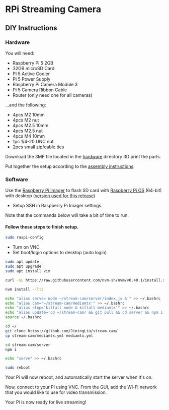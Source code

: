 # RPi Streaming Camera

## DIY Instructions

### Hardware

You will need:

- Raspberry Pi 5 2GB
- 32GB microSD Card
- Pi 5 Active Cooler
- Pi 5 Power Supply
- Raspberry Pi Camera Module 3
- Pi 5 Camera Ribbon Cable
- Router (only need one for all cameras)

...and the following:

- 4pcs M2 10mm
- 4pcs M2 nut
- 4pcs M2.5 10mm
- 4pcs M2.5 nut
- 4pcs M4 10mm
- 1pc 1/4-20 UNC nut
- 2pcs small zip/cable ties

Download the 3MF file located in the [hardware](./hardware) directory 3D print the parts.

Put together the setup according to the [assembly instructions](./hardware/ASSEMBLY.md).

### Software

Use the [Raspberry Pi Imager](https://www.raspberrypi.com/software/) to flash SD card with [Raspberry Pi OS](https://www.raspberrypi.com/software/operating-systems/) (64-bit) with desktop ([version used for this release](https://downloads.raspberrypi.com/raspios_arm64/images/raspios_arm64-2024-07-04/2024-07-04-raspios-bookworm-arm64.img.xz))
- Setup SSH in Raspberry Pi Imager settings.

Note that the commands below will take a bit of time to run.

#### Follow these steps to finish setup.

```bash
sudo raspi-config
```
- Turn on VNC
- Set boot/login options to desktop (auto login)

```bash
sudo apt update
sudo apt upgrade
sudo apt install vim

curl -sL https://raw.githubusercontent.com/nvm-sh/nvm/v0.40.1/install.sh | bash

nvm install --lts

echo "alias serve='node ~/stream-cam/server/index.js &'" >> ~/.bashrc
echo "alias cam='~/stream-cam/mediamtx'" >> ~/.bashrc
echo "alias stop='killall node & killall mediamtx'" >> ~/.bashrc
echo "alias update='cd ~/stream-cam/ && git pull && cd server && npm i'" >> ~/.bashrc
source ~/.bashrc

cd ~/
git clone https://github.com/JiningLiu/stream-cam/
cp stream-cam/mediamtx.yml mediamtx.yml

cd stream-cam/server
npm i

echo "serve" >> ~/.bashrc

sudo reboot
```

Your Pi will now reboot, and automatically start the server when it's on.

Now, connect to your Pi using VNC. From the GUI, add the Wi-Fi network that you would like to use for video transmission.

Your Pi is now ready for live streaming!